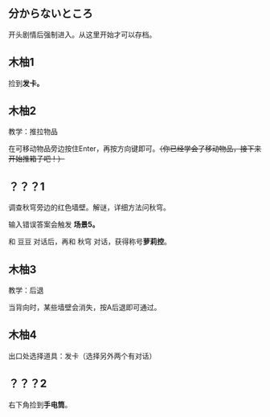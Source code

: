 ## 分からないところ

开头剧情后强制进入。从这里开始才可以存档。

## 木柚1

捡到**发卡。**

## 木柚2

教学：推拉物品

在可移动物品旁边按住Enter，再按方向键即可。~~（你已经学会了移动物品，接下来开始推箱子吧！）~~

## ？？？1

调查秋穹旁边的红色墙壁。解谜，详细方法问秋穹。

输入错误答案会触发 **场景5。**

和 豆豆 对话后，再和 秋穹 对话，获得称号**萝莉控**。

## 木柚3

教学：后退

当背向时，某些墙壁会消失，按A后退即可通过。

## 木柚4

出口处选择道具：发卡（选择另外两个有对话）

## ？？？2

右下角捡到**手电筒**。
